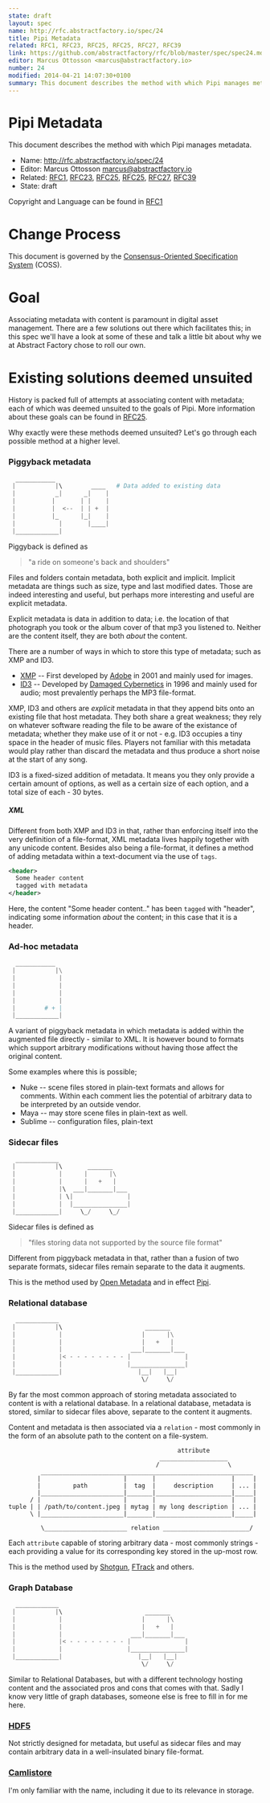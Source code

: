 ```yaml
---
state: draft
layout: spec
name: http://rfc.abstractfactory.io/spec/24
title: Pipi Metadata
related: RFC1, RFC23, RFC25, RFC25, RFC27, RFC39
link: https://github.com/abstractfactory/rfc/blob/master/spec/spec24.md
editor: Marcus Ottosson <marcus@abstractfactory.io>
number: 24
modified: 2014-04-21 14:07:30+0100
summary: This document describes the method with which Pipi manages metadata.
---
```


# Pipi Metadata

This document describes the method with which Pipi manages metadata.

* Name: http://rfc.abstractfactory.io/spec/24
* Editor: Marcus Ottosson <marcus@abstractfactory.io>
* Related: [RFC1](http://rfc.abstractfactory.io/spec/1), [RFC23](http://rfc.abstractfactory.io/spec/23), [RFC25](http://rfc.abstractfactory.io/spec/25), [RFC25](http://rfc.abstractfactory.io/spec/25), [RFC27](http://rfc.abstractfactory.io/spec/27), [RFC39](http://rfc.abstractfactory.io/spec/39)
* State: draft

Copyright and Language can be found in [RFC1](http://rfc.abstractfactory.io/spec/1)

# Change Process

This document is governed by the [Consensus-Oriented Specification System](http://www.digistan.org/spec:1/COSS) (COSS).

# Goal

Associating metadata with content is paramount in digital asset management. There are a few solutions out there which facilitates this; in this spec we'll have a look at some of these and talk a little bit about why we at Abstract Factory chose to roll our own.

# Existing solutions deemed unsuited

History is packed full of attempts at associating content with metadata; each of which was deemed unsuited to the goals of Pipi. More information about these goals can be found in [RFC25](http://rfc.abstractfactory.io/spec/25).

Why exactly were these methods deemed unsuited? Let's go through each possible method at a higher level.

### Piggyback metadata

```python
  ___________
 |           |\        ____   # Data added to existing data
 |           _|      _|    |
 |          |       | |    |
 |          |  <--  | | +  |
 |          |_      |_|    |
 |            |       |____|
 |____________|    

```

Piggyback is defined as

> "a ride on someone's back and shoulders"

Files and folders contain metadata, both explicit and implicit. Implicit metadata are things such as size, type and last modified dates. Those are indeed interesting and useful, but perhaps more interesting and useful are explicit metadata.

Explicit metadata is data in addition to data; i.e. the location of that photograph you took or the album cover of that mp3 you listened to. Neither are the content itself, they are both *about* the content.

There are a number of ways in which to store this type of metadata; such as XMP and ID3.

* [XMP][] --  First developed by [Adobe][] in 2001 and mainly used for images.
* [ID3][] -- Developed by [Damaged Cybernetics][] in 1996 and mainly used for audio; most prevalently perhaps the MP3 file-format.

XMP, ID3 and others are *explicit* metadata in that they append bits onto an existing file that host metadata. They both share a great weakness; they rely on whatever software reading the file to be aware of the existance of metadata; whether they make use of it or not - e.g. ID3 occupies a tiny space in the header of music files. Players not familiar with this metadata would play rather than discard the metadata and thus produce a short noise at the start of any song.

ID3 is a fixed-sized addition of metadata. It means you they only provide a certain amount of options, as well as a certain size of each option, and a total size of each - 30 bytes.

##### XML

Different from both XMP and ID3 in that, rather than enforcing itself into the very definition of a file-format, XML metadata lives happily together with any unicode content. Besides also being a file-format, it defines a method of adding metadata within a text-document via the use of `tags`.


```xml
<header>
  Some header content
  tagged with metadata
</header>
```

Here, the content "Some header content.." has been `tagged` with "header", indicating some information *about* the content; in this case that it is a header.

### Ad-hoc metadata

```python
  ___________
 |           |\
 |            |
 |            |
 |            |
 |            |
 |        # + |
 |____________|

```

A variant of piggyback metadata in which metadata is added within the augmented file directly - similar to XML. It is however bound to formats which support arbitrary modifications without having those affect the original content.

Some examples where this is possible;

* Nuke -- scene files stored in plain-text formats and allows for comments. Within each comment lies the potential of arbitrary data to be interpreted by an outside vendor.
* Maya -- may store scene files in plain-text as well.
* Sublime -- configuration files, plain-text

### Sidecar files

```python
  ____________
 |           |\       _______
 |            |      |      |\
 |            |      |   +   |
 |            |\  ___|_______|___
 |            | \|               |
 |            |  |_______________|
 |____________|     \_/     \_/

```

Sidecar files is defined as

> "files storing data not supported by the source file format"

Different from piggyback metadata in that, rather than a fusion of two separate formats, sidecar files remain separate to the data it augments.

This is the method used by [Open Metadata][] and in effect [Pipi][].

### Relational database

```python
  ____________
 |           |\                       _______
 |            |                      |      |\
 |            |                      |   +   |
 |            |                   ___|_______|___
 |            |< - - - - - - - - |               |
 |            |                  |_______________|
 |____________|                     |__|   |__| 
                                     \/     \/
```

By far the most common approach of storing metadata associated to content is with a relational database. In a relational database, metadata is stored, similar to sidecar files above, separate to the content it augments.

Content and metadata is then associated via a `relation` - most commonly in the form of an absolute path to the content on a file-system.

```
                                               attribute
                                          ___________________
                                         /                   \
         ___________________________________________________________
        |                       |       |                     |     |
        |         path          |  tag  |     description     | ... |
        |_______________________|_______|_____________________|_____|
      / |                       |       |                     |     |
tuple | | /path/to/content.jpeg | mytag | my long description | ... |
      \ |_______________________|_______|_____________________|_____|

         \_______________________ relation ________________________/

```

Each `attribute` capable of storing arbitrary data - most commonly strings - each providing a value for its corresponding key stored in the up-most row.

This is the method used by [Shotgun][], [FTrack][] and others.

### Graph Database

```python
  ____________
 |           |\                       _______
 |            |                      |      |\
 |            |                      |   +   |
 |            |                   ___|_______|___
 |            |< - - - - - - - - |               |
 |            |                  |_______________|
 |____________|                     |__|   |__| 
                                     \/     \/
```

Similar to Relational Databases, but with a different technology hosting content and the associated pros and cons that comes with that. Sadly I know very little of graph databases, someone else is free to fill in for me here.

### [HDF5][]

Not strictly designed for metadata, but useful as sidecar files and may contain arbitrary data in a well-insulated binary file-format.

### [Camlistore][]

I'm only familiar with the name, including it due to its relevance in storage.

[Camlistore]: https://camlistore.org/
[Pipi]: http://abstractfactory.io/pipi
[HDF5]: http://www.hdfgroup.org/HDF5/
[Open Metadata]: https://github.com/abstractfactory/openmetadata
[Shotgun]: http://shotgunsoftware.com/
[FTrack]: https://www.ftrack.com/
[Adobe]: http://www.adobe.com
[ID3]: http://en.wikipedia.org/wiki/ID3
[XMP]: https://www.adobe.com/products/xmp/
[Damaged Cybernetics]: http://patpend.net/articles/ar/damaged.html
[defined by Wikipedia]: http://en.wikipedia.org/wiki/Sidecar_file